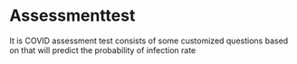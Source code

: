 # Assessmenttest
It is COVID assessment test consists of some customized questions based on that will predict the probability of infection rate 

